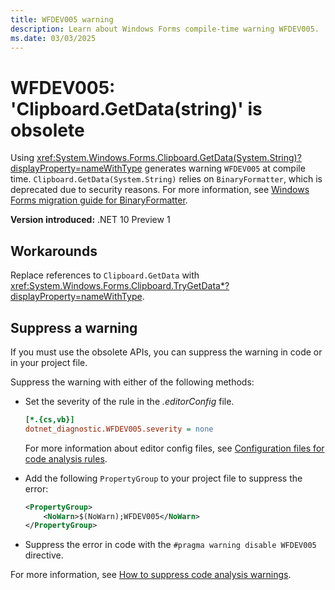 ```yaml
---
title: WFDEV005 warning
description: Learn about Windows Forms compile-time warning WFDEV005. 'Clipboard.GetData(string)' is obsolete. Use 'Clipboard.TryGetData<T>' methods instead.
ms.date: 03/03/2025
---
```

# WFDEV005: 'Clipboard.GetData(string)' is obsolete

Using <xref:System.Windows.Forms.Clipboard.GetData(System.String)?displayProperty=nameWithType> generates warning `WFDEV005` at compile time. `Clipboard.GetData(System.String)` relies on `BinaryFormatter`, which is deprecated due to security reasons. For more information, see [Windows Forms migration guide for BinaryFormatter](/dotnet/standard/serialization/binaryformatter-migration-guide/winforms-applications).

**Version introduced:** .NET 10 Preview 1

## Workarounds

Replace references to `Clipboard.GetData` with <xref:System.Windows.Forms.Clipboard.TryGetData*?displayProperty=nameWithType>.

## Suppress a warning

If you must use the obsolete APIs, you can suppress the warning in code or in your project file.

Suppress the warning with either of the following methods:

- Set the severity of the rule in the _.editorConfig_ file.

  ```ini
  [*.{cs,vb}]
  dotnet_diagnostic.WFDEV005.severity = none
  ```

  For more information about editor config files, see [Configuration files for code analysis rules](/dotnet/fundamentals/code-analysis/configuration-files).

- Add the following `PropertyGroup` to your project file to suppress the error:

  ```xml
  <PropertyGroup>
      <NoWarn>$(NoWarn);WFDEV005</NoWarn>
  </PropertyGroup>
  ```

- Suppress the error in code with the `#pragma warning disable WFDEV005` directive.

For more information, see [How to suppress code analysis warnings](/dotnet/fundamentals/code-analysis/suppress-warnings).
